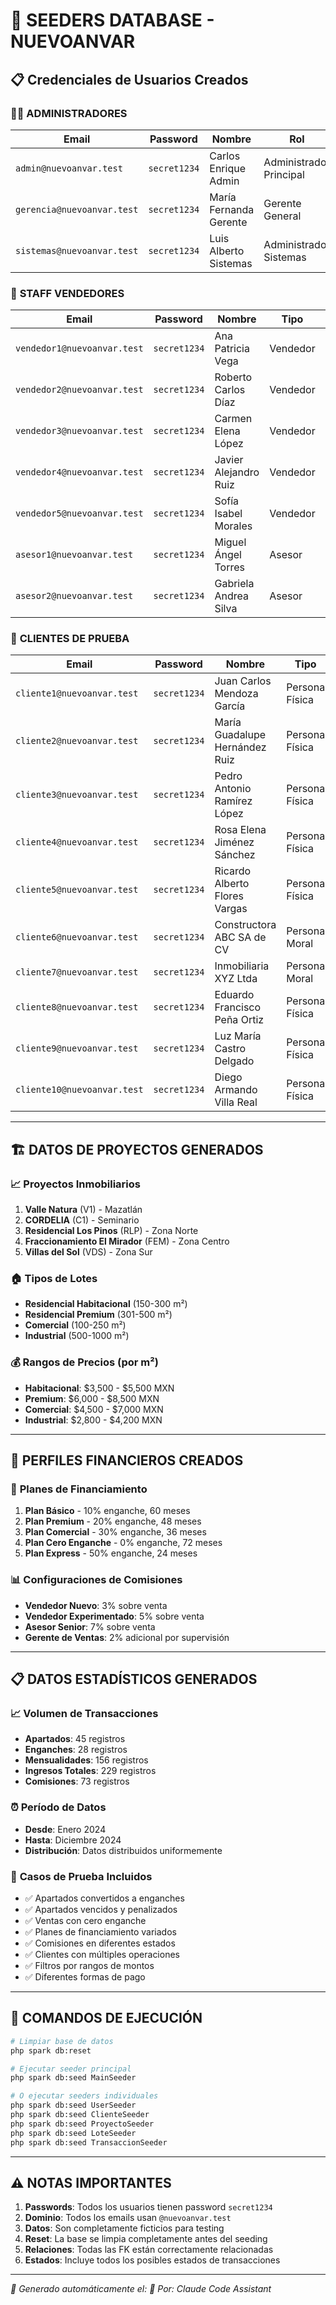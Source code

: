 # 🌱 SEEDERS DATABASE - NUEVOANVAR

## 📋 Credenciales de Usuarios Creados

### 👨‍💼 **ADMINISTRADORES**
| Email | Password | Nombre | Rol |
|-------|----------|--------|-----|
| `admin@nuevoanvar.test` | `secret1234` | Carlos Enrique Admin | Administrador Principal |
| `gerencia@nuevoanvar.test` | `secret1234` | María Fernanda Gerente | Gerente General |
| `sistemas@nuevoanvar.test` | `secret1234` | Luis Alberto Sistemas | Administrador Sistemas |

### 🏢 **STAFF VENDEDORES** 
| Email | Password | Nombre | Tipo | Agencia |
|-------|----------|--------|------|---------|
| `vendedor1@nuevoanvar.test` | `secret1234` | Ana Patricia Vega | Vendedor | Sucursal Centro |
| `vendedor2@nuevoanvar.test` | `secret1234` | Roberto Carlos Díaz | Vendedor | Sucursal Norte |
| `vendedor3@nuevoanvar.test` | `secret1234` | Carmen Elena López | Vendedor | Sucursal Sur |
| `vendedor4@nuevoanvar.test` | `secret1234` | Javier Alejandro Ruiz | Vendedor | Sucursal Centro |
| `vendedor5@nuevoanvar.test` | `secret1234` | Sofía Isabel Morales | Vendedor | Sucursal Norte |
| `asesor1@nuevoanvar.test` | `secret1234` | Miguel Ángel Torres | Asesor | Sucursal Centro |
| `asesor2@nuevoanvar.test` | `secret1234` | Gabriela Andrea Silva | Asesor | Sucursal Sur |

### 👥 **CLIENTES DE PRUEBA**
| Email | Password | Nombre | Tipo | Status |
|-------|----------|--------|------|--------|
| `cliente1@nuevoanvar.test` | `secret1234` | Juan Carlos Mendoza García | Persona Física | Activo |
| `cliente2@nuevoanvar.test` | `secret1234` | María Guadalupe Hernández Ruiz | Persona Física | Activo |
| `cliente3@nuevoanvar.test` | `secret1234` | Pedro Antonio Ramírez López | Persona Física | Activo |
| `cliente4@nuevoanvar.test` | `secret1234` | Rosa Elena Jiménez Sánchez | Persona Física | Activo |
| `cliente5@nuevoanvar.test` | `secret1234` | Ricardo Alberto Flores Vargas | Persona Física | Activo |
| `cliente6@nuevoanvar.test` | `secret1234` | Constructora ABC SA de CV | Persona Moral | Activo |
| `cliente7@nuevoanvar.test` | `secret1234` | Inmobiliaria XYZ Ltda | Persona Moral | Activo |
| `cliente8@nuevoanvar.test` | `secret1234` | Eduardo Francisco Peña Ortiz | Persona Física | Activo |
| `cliente9@nuevoanvar.test` | `secret1234` | Luz María Castro Delgado | Persona Física | Activo |
| `cliente10@nuevoanvar.test` | `secret1234` | Diego Armando Villa Real | Persona Física | Activo |

---

## 🏗️ **DATOS DE PROYECTOS GENERADOS**

### 📈 **Proyectos Inmobiliarios**
1. **Valle Natura** (V1) - Mazatlán
2. **CORDELIA** (C1) - Seminario
3. **Residencial Los Pinos** (RLP) - Zona Norte
4. **Fraccionamiento El Mirador** (FEM) - Zona Centro
5. **Villas del Sol** (VDS) - Zona Sur

### 🏠 **Tipos de Lotes**
- **Residencial Habitacional** (150-300 m²)
- **Residencial Premium** (301-500 m²)
- **Comercial** (100-250 m²)
- **Industrial** (500-1000 m²)

### 💰 **Rangos de Precios** (por m²)
- **Habitacional**: $3,500 - $5,500 MXN
- **Premium**: $6,000 - $8,500 MXN
- **Comercial**: $4,500 - $7,000 MXN
- **Industrial**: $2,800 - $4,200 MXN

---

## 💼 **PERFILES FINANCIEROS CREADOS**

### 🏦 **Planes de Financiamiento**
1. **Plan Básico** - 10% enganche, 60 meses
2. **Plan Premium** - 20% enganche, 48 meses
3. **Plan Comercial** - 30% enganche, 36 meses
4. **Plan Cero Enganche** - 0% enganche, 72 meses
5. **Plan Express** - 50% enganche, 24 meses

### 📊 **Configuraciones de Comisiones**
- **Vendedor Nuevo**: 3% sobre venta
- **Vendedor Experimentado**: 5% sobre venta
- **Asesor Senior**: 7% sobre venta
- **Gerente de Ventas**: 2% adicional por supervisión

---

## 📋 **DATOS ESTADÍSTICOS GENERADOS**

### 📈 **Volumen de Transacciones**
- **Apartados**: 45 registros
- **Enganches**: 28 registros
- **Mensualidades**: 156 registros
- **Ingresos Totales**: 229 registros
- **Comisiones**: 73 registros

### ⏰ **Período de Datos**
- **Desde**: Enero 2024
- **Hasta**: Diciembre 2024
- **Distribución**: Datos distribuidos uniformemente

### 🎯 **Casos de Prueba Incluidos**
- ✅ Apartados convertidos a enganches
- ✅ Apartados vencidos y penalizados
- ✅ Ventas con cero enganche
- ✅ Planes de financiamiento variados
- ✅ Comisiones en diferentes estados
- ✅ Clientes con múltiples operaciones
- ✅ Filtros por rangos de montos
- ✅ Diferentes formas de pago

---

## 🔧 **COMANDOS DE EJECUCIÓN**

```bash
# Limpiar base de datos
php spark db:reset

# Ejecutar seeder principal
php spark db:seed MainSeeder

# O ejecutar seeders individuales
php spark db:seed UserSeeder
php spark db:seed ClienteSeeder
php spark db:seed ProyectoSeeder
php spark db:seed LoteSeeder
php spark db:seed TransaccionSeeder
```

---

## ⚠️ **NOTAS IMPORTANTES**

1. **Passwords**: Todos los usuarios tienen password `secret1234`
2. **Dominio**: Todos los emails usan `@nuevoanvar.test`
3. **Datos**: Son completamente ficticios para testing
4. **Reset**: La base se limpia completamente antes del seeding
5. **Relaciones**: Todas las FK están correctamente relacionadas
6. **Estados**: Incluye todos los posibles estados de transacciones

---

*📅 Generado automáticamente el: <?= date('d/m/Y H:i:s') ?>*
*🤖 Por: Claude Code Assistant*